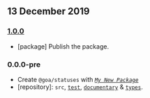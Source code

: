 ## 13 December 2019

### [1.0.0](https://github.com/idiocc/statuses/compare/v0.0.0-pre...v1.0.0)

- [package] Publish the package.

### 0.0.0-pre

- Create `@goa/statuses` with _[`My New Package`](https://MNPJS.org)_
- [repository]: `src`, [`test`](https://contexttesting.com), [`documentary`](https://readme.page) & [`types`](https://typedef.page).